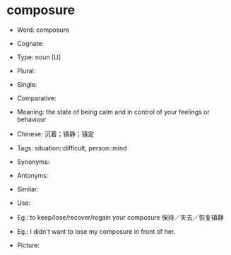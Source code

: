 # composure

- Word: composure
- Cognate: 

- Type: noun [U]
- Plural: 
- Single: 
- Comparative: 
- Meaning: the state of being calm and in control of your feelings or behaviour
- Chinese: 沉着；镇静；镇定
- Tags: situation::difficult, person::mind
- Synonyms: 
- Antonyms: 
- Similar: 
- Use: 
- Eg.: to keep/lose/recover/regain your composure 保持╱失去╱恢复镇静
- Eg.: I didn't want to lose my composure in front of her.
- Picture: 

